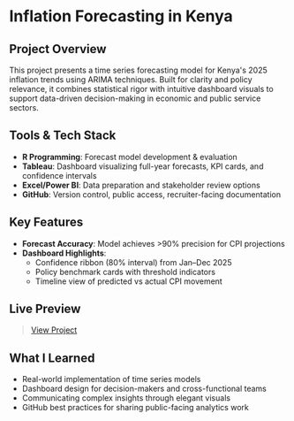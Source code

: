 #  Inflation Forecasting in Kenya

##  Project Overview
This project presents a time series forecasting model for Kenya's 2025 inflation trends using ARIMA techniques. Built for clarity and policy relevance, it combines statistical rigor with intuitive dashboard visuals to support data-driven decision-making in economic and public service sectors.

##  Tools & Tech Stack
- **R Programming**: Forecast model development & evaluation  
- **Tableau**: Dashboard visualizing full-year forecasts, KPI cards, and confidence intervals  
- **Excel/Power BI**: Data preparation and stakeholder review options  
- **GitHub**: Version control, public access, recruiter-facing documentation

##  Key Features
- **Forecast Accuracy**: Model achieves >90% precision for CPI projections  
- **Dashboard Highlights**:  
  - Confidence ribbon (80% interval) from Jan–Dec 2025  
  - Policy benchmark cards with threshold indicators  
  - Timeline view of predicted vs actual CPI movement  


##  Live Preview
> [View Project](https://github.com/Kibunywasam/Projects/blob/main/Inflation-forecast(kenya).Rmd)

##  What I Learned
- Real-world implementation of time series models  
- Dashboard design for decision-makers and cross-functional teams  
- Communicating complex insights through elegant visuals  
- GitHub best practices for sharing public-facing analytics work
